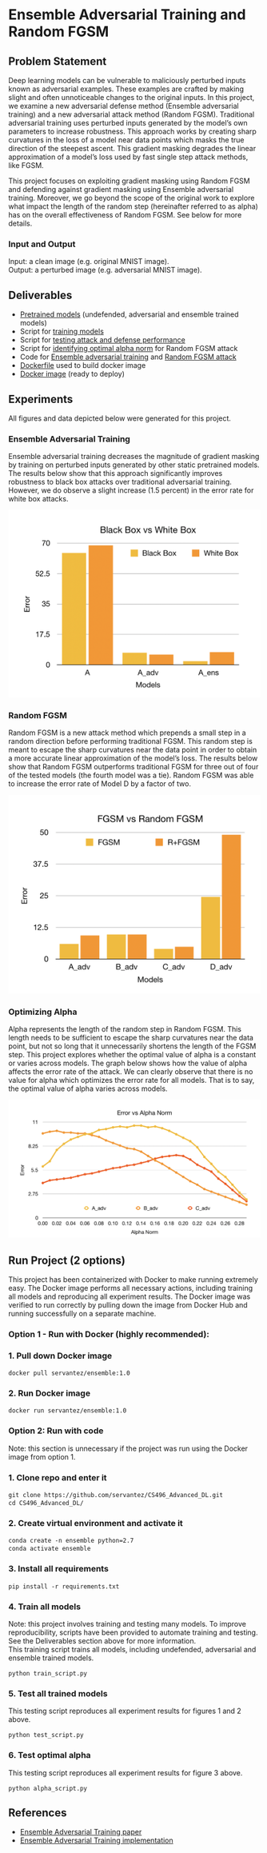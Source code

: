 # Ensemble Adversarial Training and Random FGSM

## Problem Statement

Deep learning models can be vulnerable to maliciously perturbed inputs known as adversarial examples. These examples are crafted by making slight and often unnoticeable changes to the original inputs. In this project, we examine a new adversarial defense method (Ensemble adversarial training) and a new adversarial attack method (Random FGSM). Traditional adversarial training uses perturbed inputs generated by the model’s own parameters to increase robustness. This approach works by creating sharp curvatures in the loss of a model near data points which masks the true direction of the steepest ascent. This gradient masking degrades the linear approximation of a model’s loss used by fast single step attack methods, like FGSM.

This project focuses on exploiting gradient masking using Random FGSM and defending against gradient masking using Ensemble adversarial training. Moreover, we go beyond the scope of the original work to explore what impact the length of the random step (hereinafter referred to as alpha) has on the overall effectiveness of Random FGSM. See below for more details.

### Input and Output

Input: a clean image (e.g. original MNIST image).  
Output: a perturbed image (e.g. adversarial MNIST image).

## Deliverables
* [Pretrained models](https://github.com/servantez/CS496_Advanced_DL/tree/master/models) (undefended, adversarial and ensemble trained models)
* Script for [training models](https://github.com/servantez/CS496_Advanced_DL/blob/master/train_script.py)
* Script for [testing attack and defense performance](https://github.com/servantez/CS496_Advanced_DL/blob/master/test_script.py)
* Script for [identifying optimal alpha norm](https://github.com/servantez/CS496_Advanced_DL/blob/master/alpha_script.py) for Random FGSM attack 
* Code for [Ensemble adversarial training](https://github.com/servantez/CS496_Advanced_DL/blob/master/train_adv.py) and [Random FGSM attack](https://github.com/servantez/CS496_Advanced_DL/blob/master/simple_eval.py)
* [Dockerfile](https://github.com/servantez/CS496_Advanced_DL/blob/master/Dockerfile) used to build docker image
* [Docker image](https://hub.docker.com/r/servantez/ensemble) (ready to deploy)

## Experiments

All figures and data depicted below were generated for this project.

### Ensemble Adversarial Training

Ensemble adversarial training decreases the magnitude of gradient masking by training on perturbed inputs generated by other static pretrained models. The results below show that this approach significantly improves robustness to black box attacks over traditional adversarial training. However, we do observe a slight increase (1.5 percent) in the error rate for white box attacks.

![Adversarial Defense Results](./figures/Adversarial_Defense.png)

### Random FGSM

Random FGSM is a new attack method which prepends a small step in a random direction before performing traditional FGSM. This random step is meant to escape the sharp curvatures near the data point in order to obtain a more accurate linear approximation of the model’s loss. The results below show that Random FGSM outperforms traditional FGSM for three out of four of the tested models (the fourth model was a tie). Random FGSM was able to increase the error rate of Model D by a factor of two.

![Adversarial Attack Results](./figures/Adversarial_Attack.png)

### Optimizing Alpha

Alpha represents the length of the random step in Random FGSM. This length needs to be sufficient to escape the sharp curvatures near the data point, but not so long that it unnecessarily shortens the length of the FGSM step. This project explores whether the optimal value of alpha is a constant or varies across models. The graph below shows how the value of alpha affects the error rate of the attack. We can clearly observe that there is no value for alpha which optimizes the error rate for all models. That is to say, the optimal value of alpha varies across models.

![Optimizing Alpha](./figures/Error_vs_Alpha.png)

## Run Project (2 options)

This project has been containerized with Docker to make running extremely easy. The Docker image performs all necessary actions, including training all models and reproducing all experiment results. The Docker image was verified to run correctly by pulling down the image from Docker Hub and running successfully on a separate machine.

### Option 1 - Run with Docker (highly recommended):

### 1. Pull down Docker image
```
docker pull servantez/ensemble:1.0
```
### 2. Run Docker image
```
docker run servantez/ensemble:1.0
```

### Option 2: Run with code

Note: this section is unnecessary if the project was run using the Docker image from option 1.

### 1. Clone repo and enter it
```
git clone https://github.com/servantez/CS496_Advanced_DL.git
cd CS496_Advanced_DL/
```
### 2. Create virtual environment and activate it
```
conda create -n ensemble python=2.7
conda activate ensemble
```
### 3. Install all requirements
```
pip install -r requirements.txt
```
### 4. Train all models
Note: this project involves training and testing many models. To improve reproducibility, scripts have been provided to automate training and testing. See the Deliverables section above for more information.  
This training script trains all models, including undefended, adversarial and ensemble trained models.
```
python train_script.py
```
### 5. Test all trained models
This testing script reproduces all experiment results for figures 1 and 2 above.
```
python test_script.py
```
### 6. Test optimal alpha
This testing script reproduces all experiment results for figure 3 above.
```
python alpha_script.py
```

## References
* [Ensemble Adversarial Training paper](https://arxiv.org/abs/1705.07204)
* [Ensemble Adversarial Training implementation](https://github.com/ftramer/ensemble-adv-training)

